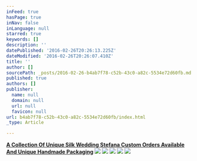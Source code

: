 ```yaml
---
inFeed: true
hasPage: true
inNav: false
inLanguage: null
starred: true
keywords: []
description: ''
datePublished: '2016-02-26T20:26:13.225Z'
dateModified: '2016-02-26T20:26:07.410Z'
title: ''
author: []
sourcePath: _posts/2016-02-26-b4ab7f78-c52b-43c0-a82c-5534e72d60fb.md
published: true
authors: []
publisher:
  name: null
  domain: null
  url: null
  favicon: null
url: b4ab7f78-c52b-43c0-a82c-5534e72d60fb/index.html
_type: Article

---
```

**[A Collection Of Unique Silk Wedding Stefana ][0]**[**Custom Orders Available And Unique Handmade Packaging**][0]
![](https://s3-us-west-2.amazonaws.com/the-grid-img/p/61bfb26d8dc35b57b0a2b05688663f2115ee6196.jpg)
![](https://s3-us-west-2.amazonaws.com/the-grid-img/p/22e6a727a8d1aa9075f2769a9fcd8cd1d8aba107.jpg)
![](https://the-grid-user-content.s3-us-west-2.amazonaws.com/88ec25e2-e547-406e-b256-82db6b0df12c.jpg)
![](https://the-grid-user-content.s3-us-west-2.amazonaws.com/d829bc6f-3921-4a0d-8d92-4dbc2f55fbb9.jpg)
![](https://the-grid-user-content.s3-us-west-2.amazonaws.com/33379aa3-5576-4bb1-a830-e0fb56b3e9a6.jpg)

[0]: null